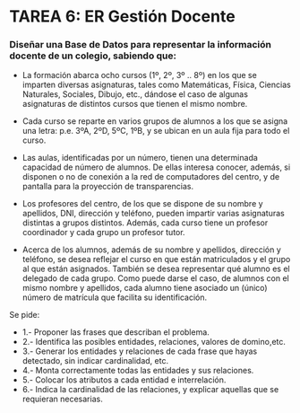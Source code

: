 <div aling= "justify">

# TAREA 6: ER Gestión Docente

### Diseñar una Base de Datos para representar la información docente de un colegio, sabiendo que:  

- La formación abarca ocho cursos (1º, 2º, 3º .. 8º) en los que se imparten diversas asignaturas, tales como Matemáticas, Física, Ciencias Naturales, Sociales, Dibujo, etc., dándose el caso de algunas asignaturas de distintos cursos que tienen el mismo nombre. 

- Cada curso se reparte en varios grupos de alumnos a los que se asigna una letra: p.e. 3ºA, 2ºD, 5ºC, 1ºB, y se ubican en un aula fija para todo el curso. 

- Las aulas, identificadas por un número, tienen una determinada capacidad de número de alumnos. De ellas interesa conocer, además, si disponen o no de conexión a la red de computadores del centro, y de pantalla para la proyección de transparencias. 

- Los profesores del centro, de los que se dispone de su nombre y apellidos, DNI, dirección y teléfono, pueden impartir varias asignaturas distintas a grupos distintos. Además, cada curso tiene un profesor coordinador y cada grupo un profesor tutor. 

- Acerca de los alumnos, además de su nombre y apellidos, dirección y teléfono, se desea reflejar el curso en que están matriculados y el grupo al que están asignados. También se desea representar qué alumno es el delegado de cada grupo. Como puede darse el caso, de alumnos con el mismo nombre y apellidos, cada alumno tiene asociado un (único) número de matrícula que facilita su identificación.
  
Se pide:

- 1.- Proponer las frases que describan el problema.
- 2.- Identifica las posibles entidades, relaciones, valores de domino,etc.
- 3.- Generar los entidades y relaciones de cada frase que hayas detectado, sin indicar cardinalidad, etc.
- 4.- Monta correctamente todas las entidades y sus relaciones.
- 5.- Colocar los atributos a cada entidad e interrelación.
- 6.- Indica la cardinalidad de las relaciones, y explicar aquellas que se requieran necesarias.


</div>

